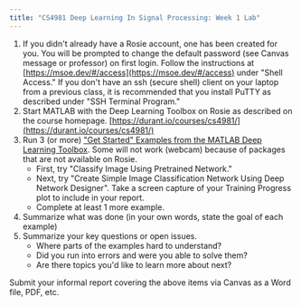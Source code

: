 ```yaml
---
title: "CS4981 Deep Learning In Signal Processing: Week 1 Lab"
---
```


1. If you didn't already have a Rosie account, one has been created for you. You will be prompted to change the default password (see Canvas message or professor) on first login. Follow the instructions at [https://msoe.dev/#/access](https://msoe.dev/#/access) under "Shell Access." If you don't have an ssh (secure shell) client on your laptop from a previous class, it is recommended that you install PuTTY as described under "SSH Terminal Program."
1. Start MATLAB with the Deep Learning Toolbox on Rosie as described on the course homepage. [https://durant.io/courses/cs4981/](https://durant.io/courses/cs4981/)
1. Run 3 (or more) ["Get Started" Examples from the MATLAB Deep Learning Toolbox](https://www.mathworks.com/help/deeplearning/getting-started-with-deep-learning-toolbox.html). Some will not work (webcam) because of packages that are not available on Rosie.
   * First, try "Classify Image Using Pretrained Network."
   * Next, try "Create Simple Image Classification Network Using Deep Network Designer". Take a screen capture of your Training Progress plot to include in your report.
   * Complete at least 1 more example.
1. Summarize what was done (in your own words, state the goal of each example)
1. Summarize your key questions or open issues.
   * Where parts of the examples hard to understand?
   * Did you run into errors and were you able to solve them?
   * Are there topics you'd like to learn more about next?

Submit your informal report covering the above items via Canvas as a Word file, PDF, etc.